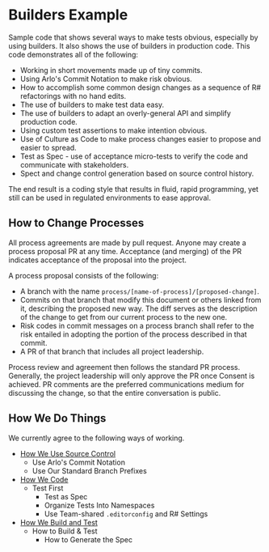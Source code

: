 Builders Example
===============

Sample code that shows several ways to make tests obvious, especially by using builders. It also shows the use of builders in production code. This code demonstrates all of the following:

* Working in short movements made up of tiny commits.
* Using Arlo's Commit Notation to make risk obvious.
* How to accomplish some common design changes as a sequence of R# refactorings with no hand edits.
* The use of builders to make test data easy.
* The use of builders to adapt an overly-general API and simplify production code.
* Using custom test assertions to make intention obvious.
* Use of Culture as Code to make process changes easier to propose and easier to spread.
* Test as Spec - use of acceptance micro-tests to verify the code and communicate with stakeholders.
* Spect and change control generation based on source control history.

The end result is a coding style that results in fluid, rapid programming, yet still can be used in regulated environments to ease approval.

## How to Change Processes

All process agreements are made by pull request. Anyone may create a process proposal PR at any time. Acceptance (and merging) of the PR indicates acceptance of the proposal into the project.

A process proposal consists of the following:

* A branch with the name `process/[name-of-process]/[proposed-change]`.
* Commits on that branch that modify this document or others linked from it, describing the proposed new way. The diff serves as the description of the change to get from our current process to the new one.
* Risk codes in commit messages on a process branch shall refer to the risk entailed in adopting the portion of the process described in that commit.
* A PR of that branch that includes all project leadership.

Process review and agreement then follows the standard PR process. Generally, the project leadership will only approve the PR once Consent is achieved. PR comments are the preferred communications medium for discussing the change, so that the entire conversation is public.

## How We Do Things

We currently agree to the following ways of working.

* [How We Use Source Control](dev-docs/source-control.md)
  * Use Arlo's Commit Notation
  * Use Our Standard Branch Prefixes
* [How We Code](dev-docs/coding.md)
  * Test First
	* Test as Spec
	* Organize Tests Into Namespaces
	* Use Team-shared `.editorconfig` and R# Settings
* [How We Build and Test](dev-docs/building.md)
  * How to Build & Test
	* How to Generate the Spec

